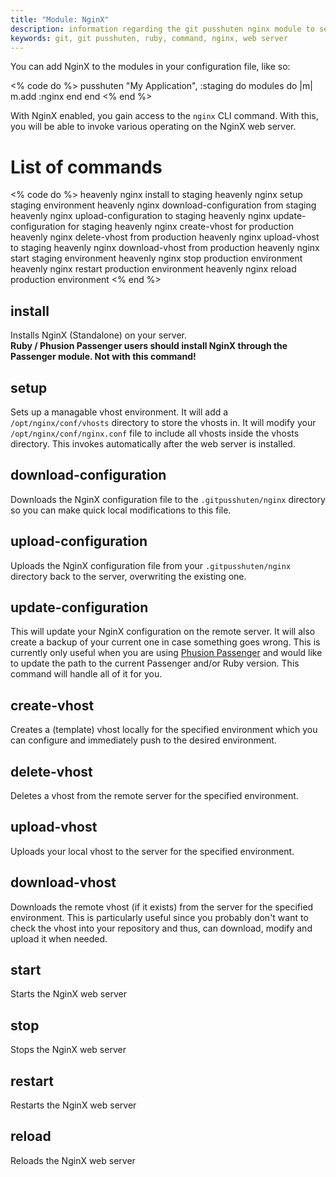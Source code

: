 ```yaml
---
title: "Module: NginX"
description: information regarding the git pusshuten nginx module to setup a full nginx web server environment
keywords: git, git pusshuten, ruby, command, nginx, web server
---
```


You can add NginX to the modules in your configuration file, like so:

<% code do %>
pusshuten "My Application", :staging do
  modules do |m|
    m.add :nginx
  end
end
<% end %>

With NginX enabled, you gain access to the `nginx` CLI command. With this, you will be able to invoke various operating on the NginX web server.

List of commands
================

<% code do %>
heavenly nginx install to staging
heavenly nginx setup staging environment
heavenly nginx download-configuration from staging
heavenly nginx upload-configuration to staging
heavenly nginx update-configuration for staging
heavenly nginx create-vhost for production
heavenly nginx delete-vhost from production
heavenly nginx upload-vhost to staging
heavenly nginx download-vhost from production
heavenly nginx start staging environment
heavenly nginx stop production environment
heavenly nginx restart production environment
heavenly nginx reload production environment
<% end %>


install
-------

Installs NginX (Standalone) on your server.  
**Ruby / Phusion Passenger users should install NginX through the Passenger module. Not with this command!**

setup
-----

Sets up a managable vhost environment. It will add a `/opt/nginx/conf/vhosts` directory to store the vhosts in. It will modify your `/opt/nginx/conf/nginx.conf` file to include all vhosts inside the vhosts directory. This invokes automatically after the web server is installed.


download-configuration
----------------------

Downloads the NginX configuration file to the `.gitpusshuten/nginx` directory so you can make quick local modifications to this file.


upload-configuration
----------------------

Uploads the NginX configuration file from your `.gitpusshuten/nginx` directory back to the server, overwriting the existing one.


update-configuration
--------------------

This will update your NginX configuration on the remote server. It will also create a backup of your current one in case something goes wrong. This is currently only useful when you are using [Phusion Passenger](/documentation/modules/passenger/) and would like to update the path to the current Passenger and/or Ruby version. This command will handle all of it for you.


create-vhost
------------

Creates a (template) vhost locally for the specified environment which you can configure and immediately push to the desired environment.


delete-vhost
------------

Deletes a vhost from the remote server for the specified environment.


upload-vhost
------------

Uploads your local vhost to the server for the specified environment.


download-vhost
--------------

Downloads the remote vhost (if it exists) from the server for the specified environment.
This is particularly useful since you probably don't want to check the vhost into your repository and thus, can download, modify and upload it when needed.


start
-----

Starts the NginX web server


stop
----

Stops the NginX web server


restart
-------

Restarts the NginX web server


reload
------

Reloads the NginX web server